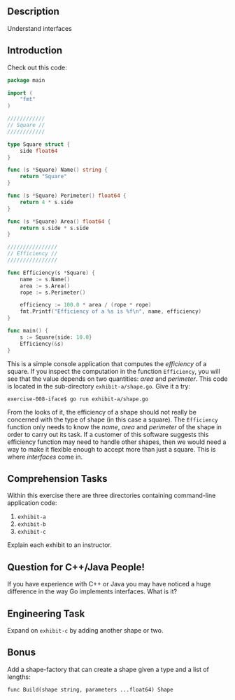 ## Description
Understand interfaces

## Introduction
Check out this code:

```go
package main

import (
	"fmt"
)

////////////
// Square //
////////////

type Square struct {
	side float64
}

func (s *Square) Name() string {
	return "Square"
}

func (s *Square) Perimeter() float64 {
	return 4 * s.side
}

func (s *Square) Area() float64 {
	return s.side * s.side
}

////////////////
// Efficiency //
////////////////

func Efficiency(s *Square) {
	name := s.Name()
	area := s.Area()
	rope := s.Perimeter()

	efficiency := 100.0 * area / (rope * rope)
	fmt.Printf("Efficiency of a %s is %f\n", name, efficiency)
}

func main() {
	s := Square{side: 10.0}
	Efficiency(&s)
}
```

This is a simple console application that computes the _efficiency_ of a
square. If you inspect the computation in the function `Efficiency`, you will
see that the value depends on two quantities: _area_ and _perimeter_.
This code is located in the sub-directory
`exhibit-a/shape.go`. Give it a try:

```
exercise-008-iface$ go run exhibit-a/shape.go
```

From the looks of it, the efficiency of a shape should not really be concerned
with the type of shape (in this case a square). The `Efficiency` function only
needs to know the _name_, _area_ and _perimeter_ of the shape in order to carry
out its task. If a customer of this software suggests this efficiency function
may need to handle other shapes, then we would need a way to make it flexible
enough to accept more than just a square. This is where _interfaces_ come in.

## Comprehension Tasks
Within this exercise there are three directories containing command-line application code:

1. `exhibit-a`
1. `exhibit-b`
1. `exhibit-c`

Explain each exhibit to an instructor.

## Question for C++/Java People!

If you have experience with C++ or Java you may have noticed a huge difference in the way Go
implements interfaces. What is it?

## Engineering Task

Expand on `exhibit-c` by adding another shape or two.

## Bonus

Add a shape-factory that can create a shape given a type and a list of lengths:

```
func Build(shape string, parameters ...float64) Shape
```
